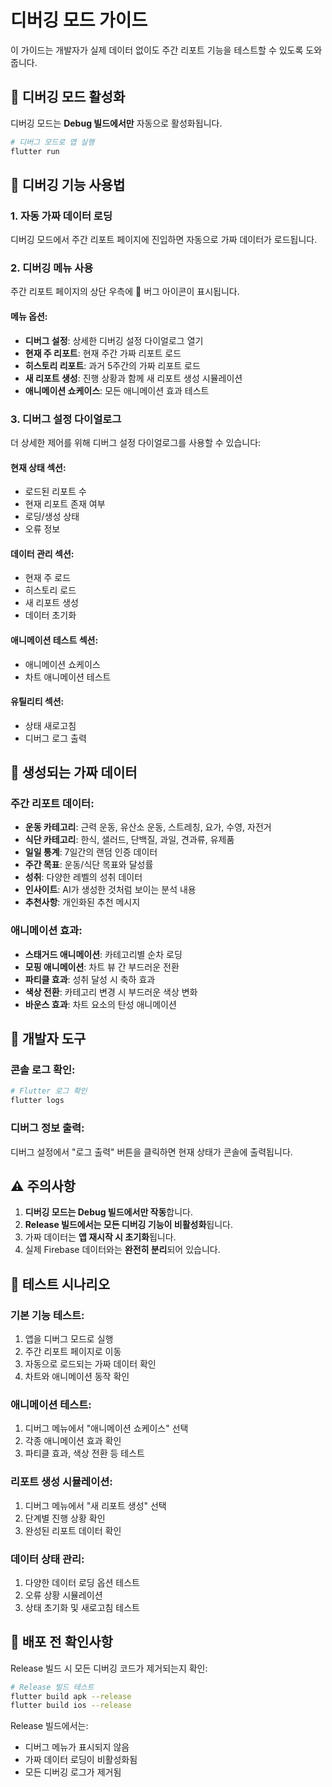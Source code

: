 # 디버깅 모드 가이드

이 가이드는 개발자가 실제 데이터 없이도 주간 리포트 기능을 테스트할 수 있도록 도와줍니다.

## 🚀 디버깅 모드 활성화

디버깅 모드는 **Debug 빌드에서만** 자동으로 활성화됩니다.

```bash
# 디버그 모드로 앱 실행
flutter run
```

## 📱 디버깅 기능 사용법

### 1. 자동 가짜 데이터 로딩

디버깅 모드에서 주간 리포트 페이지에 진입하면 자동으로 가짜 데이터가 로드됩니다.

### 2. 디버깅 메뉴 사용

주간 리포트 페이지의 상단 우측에 🐛 버그 아이콘이 표시됩니다.

#### 메뉴 옵션:
- **디버그 설정**: 상세한 디버깅 설정 다이얼로그 열기
- **현재 주 리포트**: 현재 주간 가짜 리포트 로드
- **히스토리 리포트**: 과거 5주간의 가짜 리포트 로드
- **새 리포트 생성**: 진행 상황과 함께 새 리포트 생성 시뮬레이션
- **애니메이션 쇼케이스**: 모든 애니메이션 효과 테스트

### 3. 디버그 설정 다이얼로그

더 상세한 제어를 위해 디버그 설정 다이얼로그를 사용할 수 있습니다:

#### 현재 상태 섹션:
- 로드된 리포트 수
- 현재 리포트 존재 여부
- 로딩/생성 상태
- 오류 정보

#### 데이터 관리 섹션:
- 현재 주 로드
- 히스토리 로드  
- 새 리포트 생성
- 데이터 초기화

#### 애니메이션 테스트 섹션:
- 애니메이션 쇼케이스
- 차트 애니메이션 테스트

#### 유틸리티 섹션:
- 상태 새로고침
- 디버그 로그 출력

## 🎨 생성되는 가짜 데이터

### 주간 리포트 데이터:
- **운동 카테고리**: 근력 운동, 유산소 운동, 스트레칭, 요가, 수영, 자전거
- **식단 카테고리**: 한식, 샐러드, 단백질, 과일, 견과류, 유제품
- **일일 통계**: 7일간의 랜덤 인증 데이터
- **주간 목표**: 운동/식단 목표와 달성률
- **성취**: 다양한 레벨의 성취 데이터
- **인사이트**: AI가 생성한 것처럼 보이는 분석 내용
- **추천사항**: 개인화된 추천 메시지

### 애니메이션 효과:
- **스태거드 애니메이션**: 카테고리별 순차 로딩
- **모핑 애니메이션**: 차트 뷰 간 부드러운 전환
- **파티클 효과**: 성취 달성 시 축하 효과
- **색상 전환**: 카테고리 변경 시 부드러운 색상 변화
- **바운스 효과**: 차트 요소의 탄성 애니메이션

## 🔧 개발자 도구

### 콘솔 로그 확인:
```bash
# Flutter 로그 확인
flutter logs
```

### 디버그 정보 출력:
디버그 설정에서 "로그 출력" 버튼을 클릭하면 현재 상태가 콘솔에 출력됩니다.

## ⚠️ 주의사항

1. **디버깅 모드는 Debug 빌드에서만 작동**합니다.
2. **Release 빌드에서는 모든 디버깅 기능이 비활성화**됩니다.
3. 가짜 데이터는 **앱 재시작 시 초기화**됩니다.
4. 실제 Firebase 데이터와는 **완전히 분리**되어 있습니다.

## 🎯 테스트 시나리오

### 기본 기능 테스트:
1. 앱을 디버그 모드로 실행
2. 주간 리포트 페이지로 이동
3. 자동으로 로드되는 가짜 데이터 확인
4. 차트와 애니메이션 동작 확인

### 애니메이션 테스트:
1. 디버그 메뉴에서 "애니메이션 쇼케이스" 선택
2. 각종 애니메이션 효과 확인
3. 파티클 효과, 색상 전환 등 테스트

### 리포트 생성 시뮬레이션:
1. 디버그 메뉴에서 "새 리포트 생성" 선택
2. 단계별 진행 상황 확인
3. 완성된 리포트 데이터 확인

### 데이터 상태 관리:
1. 다양한 데이터 로딩 옵션 테스트
2. 오류 상황 시뮬레이션
3. 상태 초기화 및 새로고침 테스트

## 🚀 배포 전 확인사항

Release 빌드 시 모든 디버깅 코드가 제거되는지 확인:

```bash
# Release 빌드 테스트
flutter build apk --release
flutter build ios --release
```

Release 빌드에서는:
- 디버그 메뉴가 표시되지 않음
- 가짜 데이터 로딩이 비활성화됨
- 모든 디버깅 로그가 제거됨